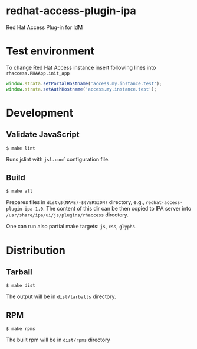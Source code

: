 redhat-access-plugin-ipa
========================

Red Hat Access Plug-in for IdM

# Test environment

To change Red Hat Access instance insert following lines into
`rhaccess.RHAApp.init_app`

```JavaScript
window.strata.setPortalHostname('access.my.instance.test');
window.strata.setAuthHostname('access.my.instance.test');
```

# Development

## Validate JavaScript

```
$ make lint
```

Runs jslint with `jsl.conf` configuration file.

## Build

```
$ make all
```

Prepares files in `dist\$(NAME)-$(VERSION)` directory, e.g.,
`redhat-access-plugin-ipa-1.0`. The content of this dir can be then copied
to IPA server into `/usr/share/ipa/ui/js/plugins/rhaccess` directory.

One can run also partial make targets: `js`, `css`, `glyphs`.

# Distribution

## Tarball

```
$ make dist
```

The output will be in `dist/tarballs` directory.

## RPM

```
$ make rpms
```

The built rpm will be in `dist/rpms` directory
